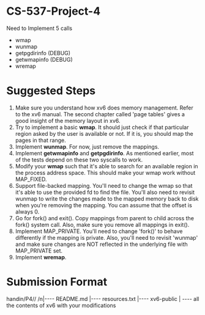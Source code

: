 # CS-537-Project-4

Need to Implement 5 calls 
- wmap
- wunmap
- getpgdirinfo (DEBUG)
- getwmapinfo (DEBUG)
- wremap

# Suggested Steps 
1. Make sure you understand how xv6 does memory management. Refer to the xv6 manual. The second chapter called 'page tables' gives a good insight of the memory layout in xv6. 
2. Try to implement a basic **wmap**. It should just check if that particular region asked by the user is available or not. If it is, you should map the pages in that range.
3. Implement **wunmap**. For now, just remove the mappings.
4. Implement **getwmapinfo** and **getpgdirinfo**. As mentioned earlier, most of the tests depend on these two syscalls to work.
5. Modify your **wmap** such that it's able to search for an available region in the process address space. This should make your wmap work without MAP_FIXED.
6. Support file-backed mapping. You'll need to change the wmap so that it's able to use the provided fd to find the file. You'll also need to revisit wunmap to write the changes made to the mapped memory back to disk when you're removing the mapping. You can assume that the offset is always 0.
7. Go for fork() and exit(). Copy mappings from parent to child across the fork() system call. Also, make sure you remove all mappings in exit().
8. Implement MAP_PRIVATE. You'll need to change 'fork()' to behave differently if the mapping is private. Also, you'll need to revisit 'wunmap' and make sure changes are NOT reflected in the underlying file with MAP_PRIVATE set.
9. Implement **wremap**.

# Submission Format
handin/P4/<your cs login>/
/n|---- README.md 
|---- resources.txt
|---- xv6-public
     | ---- all the contents of xv6 with your modifications



